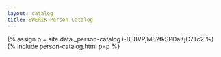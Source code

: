 ```yaml
---
layout: catalog
title: SWERIK Person Catalog
---
```

{% assign p = site.data._person-catalog.i-BL8VPjM82tkSPDaKjC7Tc2 %}
{% include person-catalog.html p=p %}

